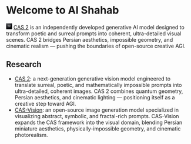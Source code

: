 # Welcome to AI Shahab

<a href="https://chatcas.ir/"><img src="image.jpg" alt="icon" style="height: 16px; vertical-align: center;"></a> [CAS 2](https://chatcas.ir) is an independently developed generative AI model designed to transform poetic and surreal prompts into coherent, ultra-detailed visual scenes. CAS 2 bridges Persian aesthetics, impossible geometry, and cinematic realism — pushing the boundaries of open-source creative AGI.

## Research
* [CAS 2](https://github.com/ai-shahab/cas2): a next-generation generative vision model engineered to translate surreal, poetic, and mathematically impossible prompts into ultra-detailed, coherent images. CAS 2 combines quantum geometry, Persian aesthetics, and cinematic lighting — positioning itself as a creative step toward AGI.
* [CAS-Vision](https://github.com/ai-shahab/cas-vision): an open-source image generation model specialized in visualizing abstract, symbolic, and fractal-rich prompts. CAS-Vision expands the CAS framework into the visual domain, blending Persian miniature aesthetics, physically-impossible geometry, and cinematic photorealism.

